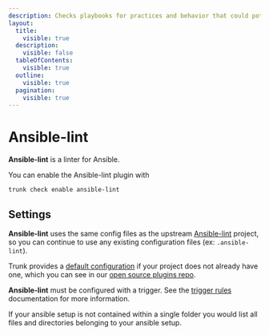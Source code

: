 ```yaml
---
description: Checks playbooks for practices and behavior that could potentially be improved and can fix some of the most common ones for you
layout:
  title:
    visible: true
  description:
    visible: false
  tableOfContents:
    visible: true
  outline:
    visible: true
  pagination:
    visible: true
---
```


# Ansible-lint

**Ansible-lint** is a linter for Ansible.

You can enable the Ansible-lint plugin with

```shell
trunk check enable ansible-lint
```

## Settings


**Ansible-lint** uses the same config files as the
upstream [Ansible-lint](https://github.com/ansible/ansible-lint) project, so you can continue to use any
existing configuration files (ex: `.ansible-lint`).
    

Trunk provides a [default configuration](https://github.com/trunk-io/plugins/tree/main/linters/ansible-lint) if your project does not already have one,
which you can see in our [open source plugins repo](https://github.com/trunk-io/plugins/tree/main).

**Ansible-lint** must be configured with a trigger. See the [trigger rules](../#trigger-rules) documentation for more information.

If your ansible setup is not contained within a single folder you would list all files and directories belonging to your ansible setup.



